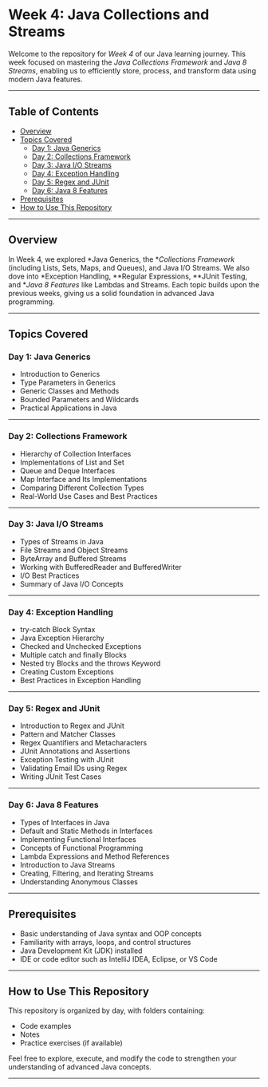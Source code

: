 # Week 4: Java Collections and Streams

Welcome to the repository for *Week 4* of our Java learning journey. This week focused on mastering the *Java Collections Framework* and *Java 8 Streams*, enabling us to efficiently store, process, and transform data using modern Java features.

---

## Table of Contents

- [Overview](#overview)
- [Topics Covered](#topics-covered)
  - [Day 1: Java Generics](#day-1-java-generics)
  - [Day 2: Collections Framework](#day-2-collections-framework)
  - [Day 3: Java I/O Streams](#day-3-java-io-streams)
  - [Day 4: Exception Handling](#day-4-exception-handling)
  - [Day 5: Regex and JUnit](#day-5-regex-and-junit)
  - [Day 6: Java 8 Features](#day-6-java-8-features)
- [Prerequisites](#prerequisites)
- [How to Use This Repository](#how-to-use-this-repository)

---

## Overview

In Week 4, we explored *Java Generics, the **Collections Framework* (including Lists, Sets, Maps, and Queues), and Java I/O Streams. We also dove into *Exception Handling, **Regular Expressions, **JUnit Testing, and **Java 8 Features* like Lambdas and Streams. Each topic builds upon the previous weeks, giving us a solid foundation in advanced Java programming.

---

## Topics Covered

### Day 1: Java Generics

- Introduction to Generics  
- Type Parameters in Generics  
- Generic Classes and Methods  
- Bounded Parameters and Wildcards  
- Practical Applications in Java  

---

### Day 2: Collections Framework

- Hierarchy of Collection Interfaces  
- Implementations of List and Set  
- Queue and Deque Interfaces  
- Map Interface and Its Implementations  
- Comparing Different Collection Types  
- Real-World Use Cases and Best Practices  

---

### Day 3: Java I/O Streams

- Types of Streams in Java  
- File Streams and Object Streams  
- ByteArray and Buffered Streams  
- Working with BufferedReader and BufferedWriter  
- I/O Best Practices  
- Summary of Java I/O Concepts  

---

### Day 4: Exception Handling

- try-catch Block Syntax  
- Java Exception Hierarchy  
- Checked and Unchecked Exceptions  
- Multiple catch and finally Blocks  
- Nested try Blocks and the throws Keyword  
- Creating Custom Exceptions  
- Best Practices in Exception Handling  

---

### Day 5: Regex and JUnit

- Introduction to Regex and JUnit  
- Pattern and Matcher Classes  
- Regex Quantifiers and Metacharacters  
- JUnit Annotations and Assertions  
- Exception Testing with JUnit  
- Validating Email IDs using Regex  
- Writing JUnit Test Cases  

---

### Day 6: Java 8 Features

- Types of Interfaces in Java  
- Default and Static Methods in Interfaces  
- Implementing Functional Interfaces  
- Concepts of Functional Programming  
- Lambda Expressions and Method References  
- Introduction to Java Streams  
- Creating, Filtering, and Iterating Streams  
- Understanding Anonymous Classes  

---

## Prerequisites

- Basic understanding of Java syntax and OOP concepts  
- Familiarity with arrays, loops, and control structures  
- Java Development Kit (JDK) installed  
- IDE or code editor such as IntelliJ IDEA, Eclipse, or VS Code  

---

## How to Use This Repository

This repository is organized by day, with folders containing:
- Code examples  
- Notes  
- Practice exercises (if available)

Feel free to explore, execute, and modify the code to strengthen your understanding of advanced Java concepts.

---
